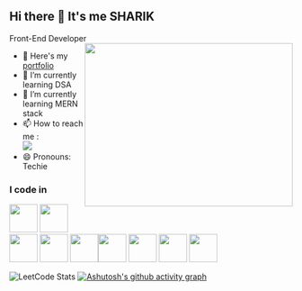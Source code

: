 ## Hi there 👋 It's me SHARIK

Front-End Developer 
<img align="right" width="370" height="290" src="https://i.pinimg.com/originals/47/f0/34/47f0342cec72b800463bf003eac1257e.gif">
- 🔭 Here's my [portfolio](https://sharik-portfolio-week-2.netlify.app/)                                                 
- 🌱 I’m currently learning DSA
- 👯 I’m currently learning MERN stack
- 📫 How to reach me :
<br /> [<img src="https://img.shields.io/badge/LinkedIn-0077B5?style=for-the-badge&logo=linkedin&logoColor=white" />](https://www.linkedin.com/in/sharik0m/)
- 😄 Pronouns: Techie

### I code in
 <img height="50" width="50" src="https://img.icons8.com/color/48/000000/html-5.png" /> <img height="50" width="50" src="https://img.icons8.com/color/48/000000/css3.png" /> <img height="50" width="50" src="https://img.icons8.com/color/48/000000/sass.png"/> <img height="50" width="50" src="https://img.icons8.com/color/48/000000/bootstrap.png" />
<img height="50" width="50" src="https://img.icons8.com/color/48/000000/javascript.png"/><img height="50" width="50" src="https://img.icons8.com/color/48/000000/google-firebase-console.png"/> <img height="50" width="50" src="https://img.icons8.com/color/48/000000/mysql-logo.png"/> <img height="50" width="50" src="https://img.icons8.com/color/48/000000/mongodb.png"/> <img height="50" width="50" src="https://img.icons8.com/color/48/000000/nodejs.png"/> 


![LeetCode Stats](https://leetcode.card.workers.dev/SHARIK0M?theme=dark&font=baloo&extension=activity)
[![Ashutosh's github activity graph](https://github-readme-activity-graph.vercel.app/graph?username=SHARIK0M&bg_color=000000&color=f1eff1&line=0de75a&point=fff5f7&area=true&hide_border=true)](https://github.com/ashutosh00710/github-readme-activity-graph)
